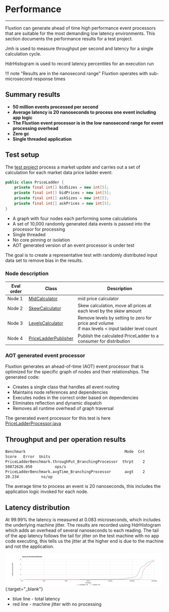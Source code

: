 # Performance
---

Fluxtion can generate ahead of time high performance event processors that are suitable for the most demanding low
latency environments. This section documents the performance results for a test project.

Jmh is used to measure throughput per second and latency for a single calculation cycle.

HdrHistogram is used to record latency percentiles for an execution run

!!! note "Results are in the nanosecond range"
    Fluxtion operates with sub-microsecond response times

## Summary results

* **50 million events processed per second**
* **Average latency is 20 nanoseconds to process one event including app logic**
* **The Fluxtion event processor is in the low nanosecond range for event processing overhead**
* **Zero gc**
* **Single threaded application**

## Test setup

The [test project]({{fluxtion_example_src}}/compiler/aot-compiler) process a market update and carries out a set of
calculation for each market data price ladder event:

```java
public class PriceLadder {
    private final int[] bidSizes = new int[5];
    private final int[] bidPrices = new int[5];
    private final int[] askSizes = new int[5];
    private final int[] askPrices = new int[5];
}
```

* A graph with four nodes each performing some calculations
* A set of 10,000 randomly generated data events is passed into the processor for processing
* Single threaded
* No core pinning or isolation
* AOT generated version of an event processor is under test

The goal is to create a representative test with randomly distributed input data set to remove bias in the results.

### Node description

| Eval order | Class                                                                                                                                                        | Description                                                                                         |
|------------|--------------------------------------------------------------------------------------------------------------------------------------------------------------|-----------------------------------------------------------------------------------------------------|
| Node 1     | [MidCalculator]({{fluxtion_example_src}}/compiler/aot-compiler/src/main/java/com/telamin/fluxtion/example/compile/aot/node/MidCalculator.java)               | mid price calculator                                                                                |
| Node 2     | [SkewCalculator]({{fluxtion_example_src}}/compiler/aot-compiler/src/main/java/com/telamin/fluxtion/example/compile/aot/node/SkewCalculator.java)             | Skew calculation, move all prices at each level by the skew amount                                  |
| Node 3     | [LevelsCalculator]({{fluxtion_example_src}}/compiler/aot-compiler/src/main/java/com/telamin/fluxtion/example/compile/aot/node/LevelsCalculator.java)         | Remove levels by setting to zero for price and volume <br/>if max levels < input ladder level count |
| Node 4     | [PriceLadderPublisher]({{fluxtion_example_src}}/compiler/aot-compiler/src/main/java/com/telamin/fluxtion/example/compile/aot/node/PriceLadderPublisher.java) | Publish the calculated PriceLadder to a consumer for distribution                                   |


### AOT generated event processor

Fluxtion generates an ahead-of-time (AOT) event processor that is optimized for the specific graph of nodes and their
relationships. The generated code:

- Creates a single class that handles all event routing
- Maintains node references and dependencies
- Executes nodes in the correct order based on dependencies
- Eliminates reflection and dynamic dispatch
- Removes all runtime overhead of graph traversal

The generated event processor for this test is here [PriceLadderProcessor.java]({{fluxtion_example_src}}/compiler/aot-compiler/src/main/java/com/telamin/fluxtion/example/compile/aot/generated/PriceLadderProcessor.java)


## Throughput and per operation results
```console
Benchmark                                            Mode  Cnt         Score   Error  Units
PriceLadderBenchmark.throughPut_BranchingProcessor  thrpt    2  50872626.050          ops/s
PriceLadderBenchmark.avgTime_BranchingProcessor      avgt    2        20.234          ns/op
```

The average time to process an event is 20 nanoseconds, this includes the application logic invoked for each node.

## Latency distribution

At 99.99% the latency is measured at 0.083 microseconds, which includes the underlying machine jitter. The results are
recorded using HdrHistogram which adds an overhead of several nanoseconds to each reading. The tail of the app latency
follows the tail for jitter on the test machine with no app code executing, this tells us the jitter at the higher
end is due to the machine and not the application.

[![](../images/aot_latency_histogram.png)](../images/aot_latency_histogram.png){:target="_blank"}

* blue line - total latency
* red line - machine jitter with no processing